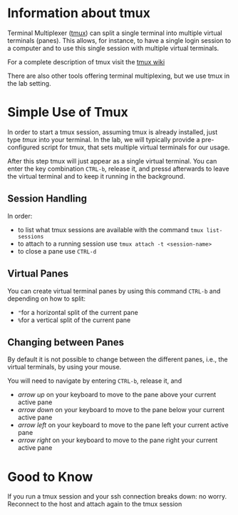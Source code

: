 # Information about tmux 

Terminal Multiplexer ([tmux](https://github.com/tmux/tmux/wiki)) can split a single terminal into multiple virtual terminals (panes). This allows, for instance, to have a single login session to a computer and to use this single session with multiple virtual terminals. 

For a complete description of tmux visit the [tmux wiki](https://github.com/tmux/tmux/wiki)

There are also other tools offering terminal multiplexing, but we use tmux in the lab setting. 

# Simple Use of Tmux 

In order to start a tmux session, assuming tmux is already installed, just type *tmux* into your terminal. In the lab, we will typically provide a pre-configured script for tmux, that sets multiple virtual terminals for our usage. 

After this step tmux will just appear as a single virtual terminal. You can enter the key combination ```CTRL-b```, release it, and press```d``` afterwards to leave the virtual terminal and to keep it running in the background. 

## Session Handling

In order:
- to list  what tmux sessions are available with the command ```tmux list-sessions```
- to attach to a running session use ```tmux attach -t <session-name>```
- to close a pane use ```CTRL-d```

## Virtual Panes

You can create virtual terminal panes by using this command ```CTRL-b``` and depending on how to split:
- ```"```for a horizontal split of the current pane
- ```%```for a vertical split of the current pane

## Changing between Panes

By default it is not possible to change between the different panes, i.e., the virtual terminals, by using your mouse. 

You will need to navigate by entering ```CTRL-b```, release it, and
- *arrow up* on your keyboard to move to the pane above your current active pane
- *arrow down* on your keyboard to move to the pane below your current active pane
- *arrow left* on your keyboard to move to the pane left your current active pane
- *arrow right* on your keyboard to move to the pane right your current active pane

# Good to Know

If you run a tmux session and your ssh connection breaks down: no worry. 
Reconnect to the host and attach again to the tmux session


